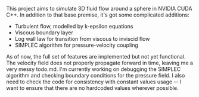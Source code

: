 This project aims to simulate 3D fluid flow around a sphere in NVIDIA CUDA C++. In addition to that base premise, it's got some complicated additions:
- Turbulent flow, modelled by k-epsilon equations
- Viscous boundary layer
- Log wall law for transition from viscous to inviscid flow
- SIMPLEC algorithm for pressure-velocity coupling

As of now, the full set of features are implemented but not yet functional. The velocity field does not properly propagate forward in time, leaving me a very messy todo.md. I'm currently working on debugging the SIMPLEC algorithm and checking boundary conditions for the pressure field. I also need to check the code for consistency with constant values usage -- I want to ensure that there are no hardcoded values wherever possible.